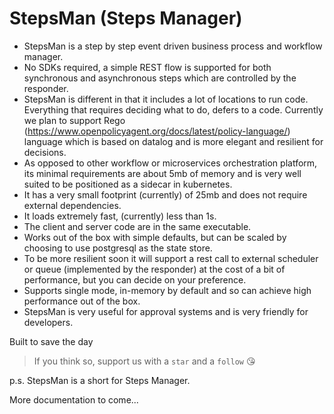# StepsMan (Steps Manager)
* StepsMan is a step by step event driven business process and workflow manager.
* No SDKs required, a simple REST flow is supported for both synchronous and asynchronous steps which are controlled by the responder.
* StepsMan is different in that it includes a lot of locations to run code. Everything that requires deciding what to do, defers to a code. Currently we plan to support Rego (https://www.openpolicyagent.org/docs/latest/policy-language/) language which is based on datalog and is more elegant and resilient for decisions.
* As opposed to other workflow or microservices orchestration platform, its minimal requirements are about 5mb of memory and is very well suited to be positioned as a sidecar in kubernetes.
* It has a very small footprint (currently) of 25mb and does not require external dependencies.
* It loads extremely fast, (currently) less than 1s.
* The client and server code are in the same executable.
* Works out of the box with simple defaults, but can be scaled by choosing to use postgresql as the state store.
* To be more resilient soon it will support a rest call to external scheduler or queue (implemented by the responder) at the cost of a bit of performance, but you can decide on your preference.
* Supports single mode, in-memory by default and so can achieve high performance out of the box. 
* StepsMan is very useful for approval systems and is very friendly for developers.

Built to save the day
> If you think so, support us with a `star` and a `follow` 😘 

p.s. StepsMan is a short for Steps Manager.

More documentation to come...